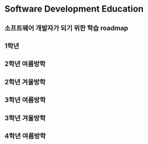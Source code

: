 # Software Development Education 

## 소프트웨어 개발자가 되기 위한 학습 roadmap

## 1학년

## 2학년 여름방학

## 2학년 겨울방학

## 3학년 여름방학

## 3학년 겨울방학

## 4학년 여름방학

